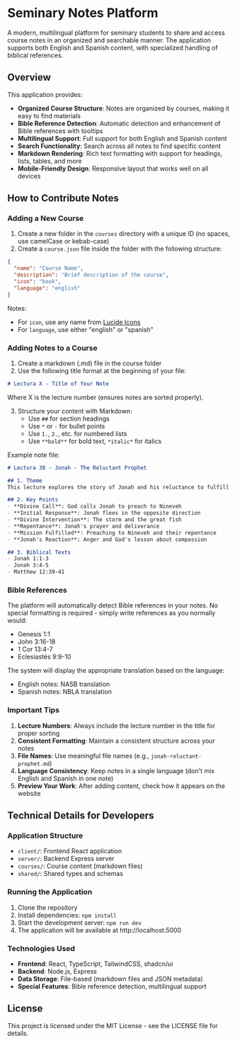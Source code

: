 # Seminary Notes Platform

A modern, multilingual platform for seminary students to share and access course notes in an organized and searchable manner. The application supports both English and Spanish content, with specialized handling of biblical references.

## Overview

This application provides:

- **Organized Course Structure**: Notes are organized by courses, making it easy to find materials
- **Bible Reference Detection**: Automatic detection and enhancement of Bible references with tooltips
- **Multilingual Support**: Full support for both English and Spanish content
- **Search Functionality**: Search across all notes to find specific content
- **Markdown Rendering**: Rich text formatting with support for headings, lists, tables, and more
- **Mobile-Friendly Design**: Responsive layout that works well on all devices

## How to Contribute Notes

### Adding a New Course

1. Create a new folder in the `courses` directory with a unique ID (no spaces, use camelCase or kebab-case)
2. Create a `course.json` file inside the folder with the following structure:

```json
{
  "name": "Course Name",
  "description": "Brief description of the course",
  "icon": "book", 
  "language": "english" 
}
```

Notes:
- For `icon`, use any name from [Lucide Icons](https://lucide.dev/icons/)
- For `language`, use either "english" or "spanish"

### Adding Notes to a Course

1. Create a markdown (.md) file in the course folder
2. Use the following title format at the beginning of your file:

```markdown
# Lectura X - Title of Your Note 
```

Where X is the lecture number (ensures notes are sorted properly).

3. Structure your content with Markdown:
   - Use `##` for section headings
   - Use `*` or `-` for bullet points
   - Use `1.`, `2.`, etc. for numbered lists
   - Use `**bold**` for bold text, `*italic*` for italics

Example note file:

```markdown
# Lectura 38 - Jonah - The Reluctant Prophet

## 1. Theme
This lecture explores the story of Jonah and his reluctance to fulfill God's calling.

## 2. Key Points
- **Divine Call**: God calls Jonah to preach to Nineveh
- **Initial Response**: Jonah flees in the opposite direction
- **Divine Intervention**: The storm and the great fish
- **Repentance**: Jonah's prayer and deliverance
- **Mission Fulfilled**: Preaching to Nineveh and their repentance
- **Jonah's Reaction**: Anger and God's lesson about compassion

## 3. Biblical Texts
- Jonah 1:1-3
- Jonah 3:4-5
- Matthew 12:39-41
```

### Bible References

The platform will automatically detect Bible references in your notes. No special formatting is required - simply write references as you normally would:

- Genesis 1:1
- John 3:16-18
- 1 Cor 13:4-7
- Eclesiastés 9:9-10

The system will display the appropriate translation based on the language:
- English notes: NASB translation
- Spanish notes: NBLA translation

### Important Tips

1. **Lecture Numbers**: Always include the lecture number in the title for proper sorting
2. **Consistent Formatting**: Maintain a consistent structure across your notes
3. **File Names**: Use meaningful file names (e.g., `jonah-reluctant-prophet.md`)
4. **Language Consistency**: Keep notes in a single language (don't mix English and Spanish in one note)
5. **Preview Your Work**: After adding content, check how it appears on the website

## Technical Details for Developers

### Application Structure

- `client/`: Frontend React application
- `server/`: Backend Express server
- `courses/`: Course content (markdown files)
- `shared/`: Shared types and schemas

### Running the Application

1. Clone the repository
2. Install dependencies: `npm install`
3. Start the development server: `npm run dev`
4. The application will be available at http://localhost:5000

### Technologies Used

- **Frontend**: React, TypeScript, TailwindCSS, shadcn/ui
- **Backend**: Node.js, Express
- **Data Storage**: File-based (markdown files and JSON metadata)
- **Special Features**: Bible reference detection, multilingual support

## License

This project is licensed under the MIT License - see the LICENSE file for details.